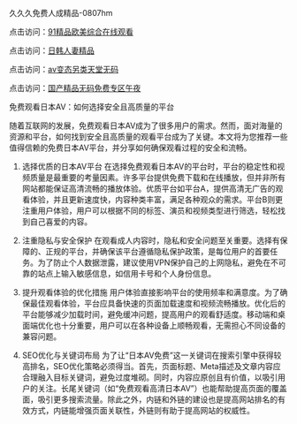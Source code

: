 久久久免费人成精品-0807hm

点击访问：<a href="https://bsdf-5f5.pages.dev/">91精品欧美综合在线观看</a>

点击访问：<a href="https://heiliaoxwd5i8.pages.dev">日韩人妻精品</a>

点击访问：<a href="https://vassv.pages.dev/">av变态另类天堂无码</a>

点击访问：<a href="https://heiliaoe8ajia.pages.dev">国产精品无码免费专区午夜</a>

免费观看日本AV：如何选择安全且高质量的平台

随着互联网的发展，免费观看日本AV成为了很多用户的需求。然而，面对海量的资源和平台，如何找到安全且高质量的观看平台成为了关键。本文将为您推荐一些值得信赖的免费日本AV平台，并分享如何确保观看过程的安全和流畅。

1. 选择优质的日本AV平台
在选择免费观看日本AV的平台时，平台的稳定性和视频质量是最重要的考量因素。许多平台提供免费下载和在线播放，但并非所有网站都能保证高清流畅的播放体验。优质平台如平台A，提供高清无广告的观看体验，并且更新速度快，内容种类丰富，满足各种观众的需求。平台B则更注重用户体验，用户可以根据不同的标签、演员和视频类型进行筛选，轻松找到自己喜爱的内容。

2. 注重隐私与安全保护
在观看成人内容时，隐私和安全问题至关重要。选择有保障的、正规的平台，并确保该平台遵循隐私保护政策，是每位用户的首要任务。为了防止个人数据泄露，建议使用VPN保护自己的上网隐私，避免在不可靠的站点上输入敏感信息，如信用卡号和个人身份信息。

3. 提升观看体验的优化措施
用户体验直接影响平台的使用频率和满意度。为了确保最佳观看体验，平台应具备快速的页面加载速度和视频流畅播放。优化后的平台能够减少加载时间，避免缓冲问题，提高用户的观看舒适度。移动端和桌面端优化也十分重要，用户可以在各种设备上顺畅观看，无需担心不同设备的兼容问题。

4. SEO优化与关键词布局
为了让“日本AV免费”这一关键词在搜索引擎中获得较高排名，SEO优化策略必须得当。首先，页面标题、Meta描述及文章内容应合理融入目标关键词，避免过度堆砌。同时，内容应原创且有价值，以吸引用户的关注。长尾关键词（如“免费观看高清日本AV”）也能帮助提高页面的覆盖面，吸引更多搜索流量。除此之外，内链和外链的建设也是提高网站排名的有效方式，内链能增强页面关联性，外链则有助于提高网站的权威性。
<span style="display:none;">[Canonical link](）</span>
